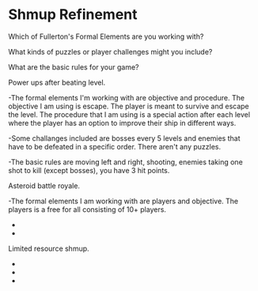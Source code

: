 # Shmup Refinement

Which of Fullerton's Formal Elements are you working with?

What kinds of puzzles or player challenges might you include?

What are the basic rules for your game?

Power ups after beating level.

-The formal elements I'm working with are objective and procedure. The objective I am using is escape. The player is meant to survive and escape the level. The procedure that I am using is a special action after each level where the player has an option to improve their ship in different ways. 

-Some challanges included are bosses every 5 levels and enemies that have to be defeated in a specific order. There aren't any puzzles.

-The basic rules are moving left and right, shooting, enemies taking one shot to kill (except bosses), you have 3 hit points.

Asteroid battle royale.

-The formal elements I am working with are players and objective. The players is a free for all consisting of 10+ players. 

-

-

Limited resource shmup.

-

-

-


